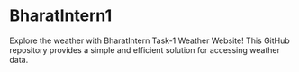 # BharatIntern1
Explore the weather with BharatIntern Task-1 Weather Website! This GitHub repository provides a simple and efficient solution for accessing weather data.
